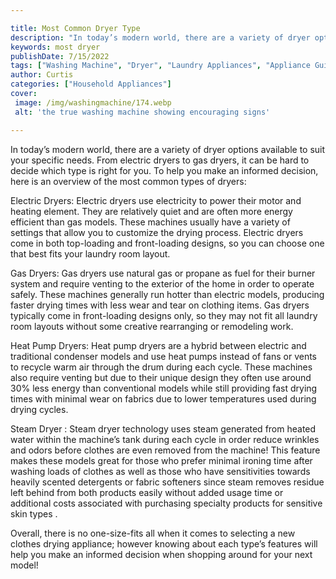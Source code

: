```yaml
---

title: Most Common Dryer Type
description: "In today’s modern world, there are a variety of dryer options available to suit your specific needs. From electric dryers to gas d...scroll on and keep learning"
keywords: most dryer
publishDate: 7/15/2022
tags: ["Washing Machine", "Dryer", "Laundry Appliances", "Appliance Guide"]
author: Curtis
categories: ["Household Appliances"]
cover: 
 image: /img/washingmachine/174.webp
 alt: 'the true washing machine showing encouraging signs'

---
```


In today’s modern world, there are a variety of dryer options available to suit your specific needs. From electric dryers to gas dryers, it can be hard to decide which type is right for you. To help you make an informed decision, here is an overview of the most common types of dryers: 

Electric Dryers: Electric dryers use electricity to power their motor and heating element. They are relatively quiet and are often more energy efficient than gas models. These machines usually have a variety of settings that allow you to customize the drying process. Electric dryers come in both top-loading and front-loading designs, so you can choose one that best fits your laundry room layout. 

Gas Dryers: Gas dryers use natural gas or propane as fuel for their burner system and require venting to the exterior of the home in order to operate safely. These machines generally run hotter than electric models, producing faster drying times with less wear and tear on clothing items. Gas dryers typically come in front-loading designs only, so they may not fit all laundry room layouts without some creative rearranging or remodeling work. 

Heat Pump Dryers: Heat pump dryers are a hybrid between electric and traditional condenser models and use heat pumps instead of fans or vents to recycle warm air through the drum during each cycle. These machines also require venting but due to their unique design they often use around 30% less energy than conventional models while still providing fast drying times with minimal wear on fabrics due to lower temperatures used during drying cycles. 

Steam Dryer : Steam dryer technology uses steam generated from heated water within the machine’s tank during each cycle in order reduce wrinkles and odors before clothes are even removed from the machine! This feature makes these models great for those who prefer minimal ironing time after washing loads of clothes as well as those who have sensitivities towards heavily scented detergents or fabric softeners since steam removes residue left behind from both products easily without added usage time or additional costs associated with purchasing specialty products for sensitive skin types . 

 Overall, there is no one-size-fits all when it comes to selecting a new clothes drying appliance; however knowing about each type’s features will help you make an informed decision when shopping around for your next model!
